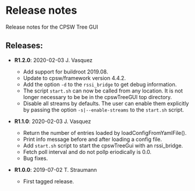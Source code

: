 # Release notes

Release notes for the CPSW Tree GUI

## Releases:
* __R1.2.0__: 2020-02-03 J. Vasquez
  * Add support for buildroot 2019.08.
  * Update to cpsw/framework version 4.4.2.
  * Add the option `-d` to the `rssi_bridge` to get debug information.
  * The script `start.sh` can now be called from any location. It is not longer
    necessary to be be in the cpswTreeGUI top directory.
  * Disable all streams by defaults. The user can enable them explicitly by
    passing the option `-s|--enable-streams` to the `start.sh` script.

* __R1.1.0__: 2020-02-03 J. Vasquez
  * Return the number of entries loaded by loadConfigFromYamlFile().
  * Print info message before and after loading a config file.
  * Add `start.sh` script to start the cpswTreeGui with an rssi_bridge.
  * Fetch poll interval and do not pollp eriodically is 0.0.
  * Bug fixes.

* __R1.0.0__: 2019-07-02 T. Straumann
  * First tagged release.
